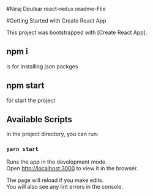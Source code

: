 #Niraj Deulkar react-redux readme-File

#Getting Started with Create React App

This project was bootstrapped with [Create React App].

## npm i 
is for installing json packges

## npm start 
for start the project 

## Available Scripts

In the project directory, you can run:

### `yarn start`

Runs the app in the development mode.\
Open [http://localhost:3000](http://localhost:3000) to view it in the browser.

The page will reload if you make edits.\
You will also see any lint errors in the console.






